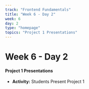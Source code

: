 ```yaml
---
track: "Frontend Fundamentals"
title: "Week 6 - Day 2"
week: 6
day: 2
type: "homepage"
topics: "Project 1 Presentations"
---
```



# Week 6 - Day 2

#### Project 1 Presentations
- **Activity:** Students Present Project 1
<!-- - [Click Here]() to access presentation recording -->





